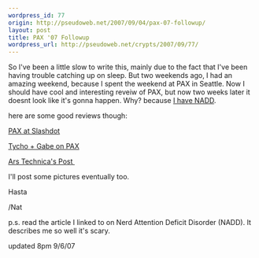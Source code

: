 ```yaml
--- 
wordpress_id: 77
origin: http://pseudoweb.net/2007/09/04/pax-07-followup/
layout: post
title: PAX '07 Followup
wordpress_url: http://pseudoweb.net/crypts/2007/09/77/
---
```

So I've been a little slow to write this, mainly due to the fact that I've been having trouble catching up on sleep. But two weekends ago, I had an amazing weekend, because I spent the weekend at PAX in Seattle. Now I should have  cool and interesting reveiw of PAX, but now two weeks later it doesnt look like it's gonna happen. Why? because <a href="http://www.randsinrepose.com/archives/2003/07/10/nadd.html">I have NADD</a>.

here are some good reviews though:

<a href="http://games.slashdot.org/article.pl?sid=07/08/25/1658206&amp;from=pseudoweb.net">PAX at Slashdot</a>

<a href="http://www.penny-arcade.com/2007/08/27">Tycho + Gabe on PAX</a>

<a href="http://arstechnica.com/articles/culture/pax-technica-looking-back-at-penny-arcade-expo-2007.ars/1">Ars Technica's Post </a>

I'll post some pictures eventually too.

Hasta

/Nat

p.s. read the article I linked to on Nerd Attention Deficit Disorder (NADD). It describes me so well it's scary.

updated 8pm 9/6/07
